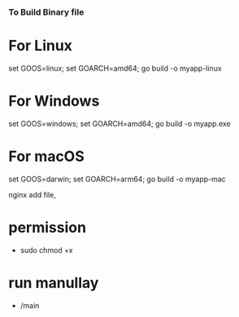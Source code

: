 ### To Build Binary file

# For Linux
set GOOS=linux; set GOARCH=amd64; go build -o myapp-linux

# For Windows
set GOOS=windows; set GOARCH=amd64; go build -o myapp.exe

# For macOS
set GOOS=darwin; set GOARCH=arm64; go build -o myapp-mac

<!-- build in linux cmd -->
nginx
add file,
# permission
* sudo chmod +x <file or path to file>
# run manullay
- /main



